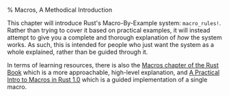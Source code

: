 % Macros, A Methodical Introduction

This chapter will introduce Rust's Macro-By-Example system: `macro_rules!`.  Rather than trying to cover it based on practical examples, it will instead attempt to give you a complete and thorough explanation of *how* the system works.  As such, this is intended for people who just want the system as a whole explained, rather than be guided through it.

In terms of learning resources, there is also the [Macros chapter of the Rust Book](http://doc.rust-lang.org/book/macros.html) which is a more approachable, high-level explanation, and [A Practical Intro to Macros in Rust 1.0](https://danielkeep.github.io/practical-intro-to-macros.html) which is a guided implementation of a single macro.
